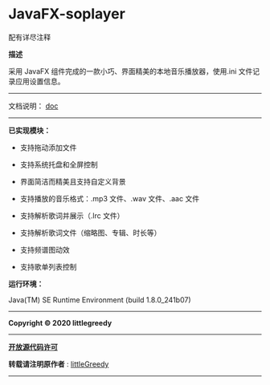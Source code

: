  # JavaFX-soplayer

配有详尽注释

**描述**

采用 JavaFX 组件完成的一款小巧、界面精美的本地音乐播放器，使用.ini 文件记录应用设置信息。 
****

文档说明： [doc](https://github.com/littlegreedy/JavaFX-soplayer/blob/master/doc/Java%E7%A8%8B%E5%BA%8F%E8%AE%BE%E8%AE%A1%E6%8A%A5%E5%91%8A%20-%20%E9%9F%B3%E4%B9%90%E6%92%AD%E6%94%BE%E5%99%A8.pdf)

****


**已实现模块：**

- 支持拖动添加文件 

- 支持系统托盘和全屏控制 

- 界面简洁而精美且支持自定义背景 

- 支持播放的音乐格式：.mp3 文件、.wav 文件、.aac 文件 

- 支持解析歌词并展示（.lrc 文件） 

- 支持解析歌词文件（缩略图、专辑、时长等） 

- 支持频谱图动效 

- 支持歌单列表控制 

**运行环境：**

 Java(TM) SE Runtime Environment (build 1.8.0_241b07) 

****

 **Copyright © 2020 littlegreedy**  

****

 **[开放源代码许可](https://github.com/littlegreedy/JavaFX-soplayer/blob/master/LICENSE.md)**

 **转载请注明原作者** : [littleGreedy](https://github.com/littlegreedy/JavaFX-soplayer)

****












